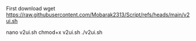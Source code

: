 First download 
wget https://raw.githubusercontent.com/Mobarak2313/Script/refs/heads/main/v2ui.sh

nano v2ui.sh
chmod+x v2ui.sh
./v2ui.sh
